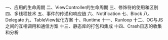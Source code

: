 一、应用的生命周期
二、ViewController的生命周期
三、修饰符的使用和区别
四、多线程技术
五、事件的传递和响应链
六、Notification
七、Block
八、Delegate
九、TableView优化方案
十、Runtime
十一、Runloop
十二、OC与JS之间的互相调用和通信方案
十三、静态库的打包和集成
十四、Crash日志的收集和分析

